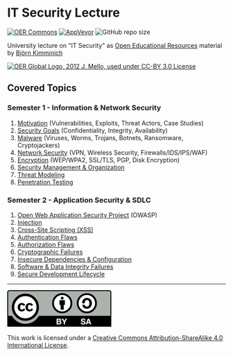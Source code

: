 # IT Security Lecture

[![OER Commons](https://img.shields.io/badge/OER-Commons-yellowgreen)](https://www.oercommons.org/courses/university-lecture-on-it-security)
[![AppVeyor](https://img.shields.io/appveyor/ci/bkimminich/it-security-lecture)](https://ci.appveyor.com/project/bkimminich/it-security-lecture)
![GitHub repo size](https://img.shields.io/github/repo-size/bkimminich/it-security-lecture)

University lecture on "IT Security" as
[Open Educational Resources](http://www.unesco.org/new/en/communication-and-information/access-to-knowledge/open-educational-resources/)
material by [Björn Kimminich](http://kimminich.de)

[![OER Global Logo, 2012 J. Mello, used under CC-BY 3.0 License](oer_logo.png)](http://www.unesco.org/new/en/communication-and-information/access-to-knowledge/open-educational-resources/
"OER Global Logo, 2012 J. Mello, used under CC-BY 3.0 License")

## Covered Topics

### Semester 1 - Information & Network Security

1. [Motivation](slides/01-01-motivation.md) (Vulnerabilities, Exploits,
   Threat Actors, Case Studies)
2. [Security Goals](slides/01-02-security_goals.md) (Confidentiality,
   Integrity, Availability)
3. [Malware](slides/01-03-malware.md) (Viruses, Worms, Trojans, Botnets,
   Ransomware, Cryptojackers)
4. [Network Security](slides/01-04-network_security.md) (VPN, Wireless
   Security, Firewalls/IDS/IPS/WAF)
5. [Encryption](slides/01-05-encryption.md) (WEP/WPA2, SSL/TLS, PGP,
   Disk Encryption)
6. [Security Management & Organization](slides/01-06-security_mgmt_and_org.md)
7. [Threat Modeling](slides/01-07-threat_modeling.md)
8. [Penetration Testing](slides/01-08-penetration_testing.md)

### Semester 2 - Application Security & SDLC

1. [Open Web Application Security Project](slides/02-01-owasp.md)
   (OWASP)
3. [Injection](slides/02-02-injection.md)
2. [Cross-Site Scripting (XSS)](slides/02-03-xss.md)
4. [Authentication Flaws](slides/02-04-authentication_flaws.md)
5. [Authorization Flaws](slides/02-05-authorization_flaws.md)
6. [Cryptographic Failures](slides/02-06-cryptographic_failures.md)
7. [Insecure Dependencies & Configuration](slides/02-07-insecure_dependencies_and_configuration.md)
8. [Software & Data Integrity Failures](slides/02-08-integrity_failures.md)
9. [Secure Development Lifecycle](slides/02-09-sdlc.md)

----

[![CC BY SA 4.0](cc_by-sa_4.0.svg)](https://creativecommons.org/licenses/by-sa/4.0/)

This work is licensed under a
[Creative Commons Attribution-ShareAlike 4.0 International License](https://creativecommons.org/licenses/by-sa/4.0/).
